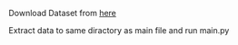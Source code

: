 Download Dataset from [here](https://www.kaggle.com/datasets/soumikrakshit/anime-faces)

Extract data to same diractory as main file and run main.py
